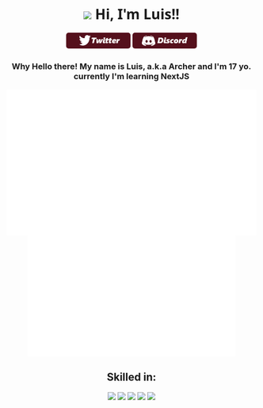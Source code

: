 <h1 align='center' style="font-family:'Segoe UI', Tahoma, Geneva, Verdana, sans-serif; font-weight: 700;"><img src="https://media.giphy.com/media/hvRJCLFzcasrR4ia7z/giphy.gif" width="32px"> Hi, I'm Luis!!</h1>
<p align='center'>
    <a href="https://twitter.com/l_ramos14"><img src="imagens/twitter.png" style="border-radius:5px;" width="130" alt="Twitter"></a>
    <a href="https://pastebin.com/Y0BbhPct"><img src="imagens/discord.png" style="border-radius:5px;" width="130" alt="Twitter"></a>
</p>
<h3 align='center'>Why Hello there! My name is Luis, a.k.a Archer and I'm 17 yo. currently I'm learning NextJS</h3>
<span>
    <p align="center">  
        <img align="center" src="https://raw.githubusercontent.com/LuisRamosOfficial/github-stats/master/generated/overview.svg#gh-dark-mode-only"/>
        <img align="center" width="420px" src="https://raw.githubusercontent.com/LuisRamosOfficial/github-stats/master/generated/languages.svg#gh-dark-mode-only"/>
    </p>
</span>

<h2 align='center'>Skilled in: </h2>
    
<p align='center'>
    <img src="https://img.icons8.com/fluency/48/000000/python.png"/>
    <img src="https://img.icons8.com/color/48/000000/javascript--v2.png"/>
    <img src="https://img.icons8.com/color/48/000000/c-sharp-logo.png"/>
    <img src="https://icon-icons.com/downloadimage.php?id=132160&root=2148/PNG/48/&file=nextjs_icon_132160.png"/>
    <img src="https://img.icons8.com/color/48/000000/typescript.png"/>
</p>
